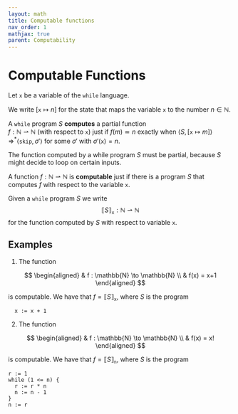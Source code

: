 ```yaml
---
layout: math
title: Computable functions
nav_order: 1
mathjax: true
parent: Computability
---
```


# Computable Functions

Let $\texttt{x}$ be a variable of the `while` language.

We write $[\texttt{x} \mapsto n]$ for the state that maps the
variable $\texttt{x}$ to the number $n \in \mathbb{N}$. 

A `while` program $S$ **computes** a partial function  
$f : \mathbb{N} ⇀ \mathbb{N}$ (with respect to $\texttt{x}$) just if $f(m)
\simeq n$ exactly when $\langle S, [\texttt{x} \mapsto m] \rangle
\Rightarrow^\ast \langle \texttt{skip}, \sigma' \rangle$ for some $\sigma'$
with $\sigma'(\texttt{x}) = n$.

The function computed by a while program $S$ must be partial, because $S$
might decide to loop on certain inputs.

A function $f : \mathbb{N} ⇀ \mathbb{N}$ is __computable__ just if there is
a program $S$ that computes $f$ with respect to the variable $\texttt{x}$.

Given a `while` program $S$ we write
$$
  ⟦ S ⟧_{\texttt{x}} : \mathbb{N} ⇀ \mathbb{N}
$$
for the function computed by $S$ with respect to variable $\texttt{x}$.

## Examples

1. The function

  $$
  \begin{aligned}
  & f : \mathbb{N} \to \mathbb{N} \\
  & f(x) = x+1
  \end{aligned}
  $$
  
  is computable. We have that $f = ⟦ S ⟧_{\texttt{x}}$, where $S$ is the program
  ```
    x := x + 1
  ```

2. The function

  $$
  \begin{aligned}
  & f : \mathbb{N} \to \mathbb{N} \\
  & f(x) = x!
  \end{aligned}
  $$

  is computable. We have that $f = ⟦ S ⟧_{\texttt{n}}$, where $S$ is the program
  ```
  r := 1
  while (1 <= n) {
    r := r * n
    n := n - 1
  }
  n := r
  ```
  